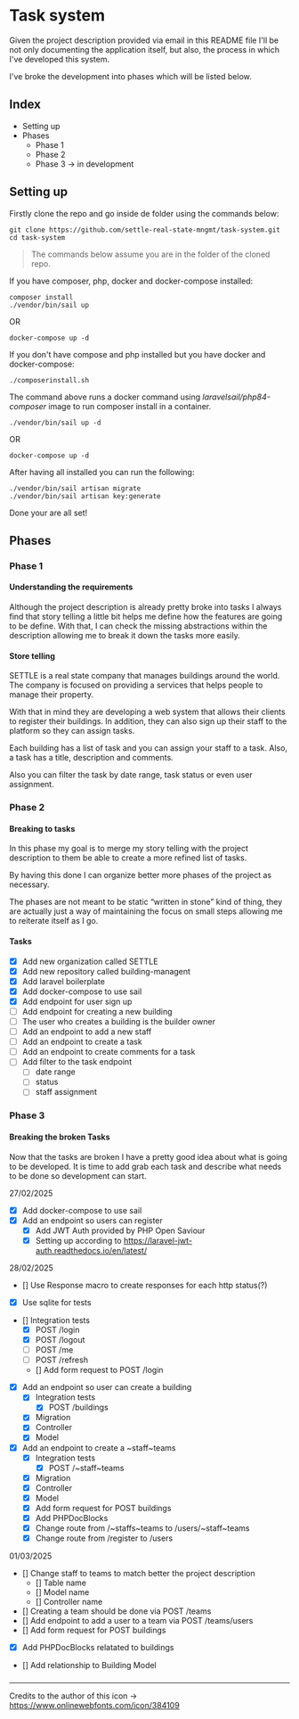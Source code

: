 # Task system

Given the project description provided via email in this README file I'll be not only documenting the application itself, but also, the process in which I've developed this system.

I've broke the development into phases which will be listed below.

## Index

- Setting up
- Phases
    - Phase 1
    - Phase 2 
    - Phase 3 -> in development

## Setting up

Firstly clone the repo and go inside de folder using the commands below:

```
git clone https://github.com/settle-real-state-mngmt/task-system.git
cd task-system
```

> The commands below assume you are in the folder of the cloned repo.

If you have composer, php, docker and docker-compose installed:

```
composer install
./vendor/bin/sail up
```

OR

```
docker-compose up -d
```

If you don't have compose and php installed but you have docker and docker-compose:

```
./composerinstall.sh
```

The command above runs a docker command using *laravelsail/php84-composer* image to run composer install in a container.

```
./vendor/bin/sail up -d
```

OR

```
docker-compose up -d
```

After having all installed you can run the following:

```
./vendor/bin/sail artisan migrate
./vendor/bin/sail artisan key:generate
```

Done your are all set!

## Phases

### Phase 1

#### Understanding the requirements

Although the project description is already pretty broke into tasks I always find that story telling a little bit helps me define how the features are going to be define. With that, I can check the missing abstractions within the description allowing me to break it down the tasks more easily.

#### Store telling

SETTLE is a real state company that manages buildings around the world. The company is  focused on providing a services that helps people to manage their property. 

With that in mind they are developing a web system that allows their clients to register their buildings. In addition, they can also sign up their staff to the platform so they can assign tasks.

Each building has a list of task and you can assign your staff to a task. Also, a task has a title, description and comments.

Also you can filter the task by date range, task status or even user assignment.

### Phase 2

#### Breaking to tasks

In this phase my goal is to merge my story telling with the project description to them be able to create a more refined list of tasks.

By having this done I can organize better more phases of the project as necessary.

The phases are not meant to be static “written in stone” kind of thing, they are actually just a way of maintaining the focus on small steps allowing me to reiterate itself as I go.

#### Tasks

- [x] Add new organization called SETTLE
- [x] Add new repository called building-managent
- [x] Add laravel boilerplate
- [x] Add docker-compose to use sail
- [x] Add endpoint for user sign up
- [ ] Add endpoint for creating a new building
- [ ] The user who creates a building is the builder owner
- [ ] Add an endpoint to add a new staff
- [ ] Add an endpoint to create a task
- [ ] Add an endpoint to create comments for a task
- [ ] Add filter to the task endpoint
    - [ ] date range
    - [ ] status
    - [ ] staff assignment

### Phase 3

#### Breaking the broken Tasks

Now that the tasks are broken I have a pretty good idea about what is going to be developed. It is time to add grab each task and describe what needs to be done so development can start.

27/02/2025

- [x] Add docker-compose to use sail
- [x] Add an endpoint so users can register
    - [x] Add JWT Auth provided by PHP Open Saviour
    - [x] Setting up according to https://laravel-jwt-auth.readthedocs.io/en/latest/

28/02/2025

- [] Use Response macro to create responses for each http status(?)
- [x] Use sqlite for tests

- [] Integration tests
    - [x] POST /login
    - [x] POST /logout
    - [ ] POST /me
    - [ ] POST /refresh
    - [] Add form request to POST /login
- [x] Add an endpoint so user can create a building
    - [x] Integration tests
        - [x] POST /buildings
    - [x] Migration
    - [x] Controller
    - [x] Model
- [x] Add an endpoint to create a ~staff~teams
    - [x] Integration tests
        - [x] POST /~staff~teams
    - [x] Migration
    - [x] Controller
    - [x] Model
    - [x] Add form request for POST buildings
    - [x] Add PHPDocBlocks
    - [x] Change route from /~staffs~teams to /users/~staff~teams
    - [x] Change route from /register to /users

01/03/2025

- [] Change staff to teams to match better the project description
    - [] Table name
    - [] Model name
    - [] Controller name
- [] Creating a team should be done via POST /teams
- [] Add endpoint to add a user to a team via POST /teams/users
- [] Add form request for POST buildings
- [x] Add PHPDocBlocks relatated to buildings
- [] Add relationship to Building Model 


### 

---

Credits to the author of this icon -> https://www.onlinewebfonts.com/icon/384109 
